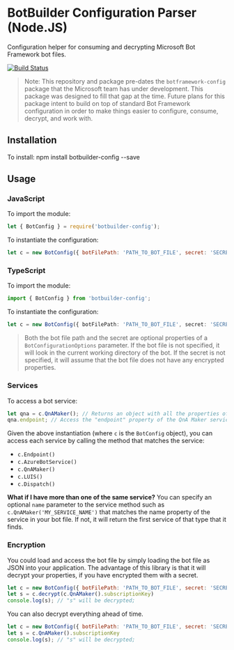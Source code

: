 # BotBuilder Configuration Parser (Node.JS)

Configuration helper for consuming and decrypting Microsoft Bot Framework bot files.

[![Build Status](https://travis-ci.org/szul/botbuilder-config.svg?branch=master)](https://travis-ci.org/szul/botbuilder-config)

> Note: This repository and package pre-dates the `botframework-config` package that the Microsoft team has under development. This package was designed to fill that gap at the time. Future plans for this package intent to build on top of standard Bot Framework configuration in order to make things easier to configure, consume, decrypt, and work with.

## Installation

To install:
    npm install botbuilder-config --save

## Usage

### JavaScript

To import the module:

```javascript
let { BotConfig } = require('botbuilder-config');
```

To instantiate the configuration:

```javascript
let c = new BotConfig({ botFilePath: 'PATH_TO_BOT_FILE', secret: 'SECRET' });
```

### TypeScript

To import the module:

```typescript
import { BotConfig } from 'botbuilder-config';
```

To instantiate the configuration:

```typescript
let c = new BotConfig({ botFilePath: 'PATH_TO_BOT_FILE', secret: 'SECRET' });
```

> Both the bot file path and the secret are optional properties of a `BotConfigurationOptions` parameter. If the bot file is not specified, it will look in the current working directory of the bot. If the secret is not specified, it will assume that the bot file does not have any encrypted properties.

### Services

To access a bot service:

```javascript
let qna = c.QnAMaker(); // Returns an object with all the properties of the QnA maker service in the bot file.
qna.endpoint; // Access the "endpoint" property of the QnA Maker service.
```

Given the above instantiation (where `c` is the `BotConfig` object), you can access each service by calling the method that matches the service:

* `c.Endpoint()`
* `c.AzureBotService()`
* `c.QnAMaker()`
* `c.LUIS()`
* `c.Dispatch()`

**What if I have more than one of the same service?** You can specify an optional `name` parameter to the service method such as `c.QnAMaker('MY_SERVICE_NAME')` that matches the name property of the service in your bot file. If not, it will return the first service of that type that it finds.

### Encryption

You could load and access the bot file by simply loading the bot file as JSON into your application. The advantage of this library is that it will decrypt your properties, if you have encrypted them with a secret.

```javascript
let c = new BotConfig({ botFilePath: 'PATH_TO_BOT_FILE', secret: 'SECRET' });
let s = c.decrypt(c.QnAMaker().subscriptionKey)
console.log(s); // "s" will be decrypted;
```

You can also decrypt everything ahead of time.

```javascript
let c = new BotConfig({ botFilePath: 'PATH_TO_BOT_FILE', secret: 'SECRET' });
let s = c.QnAMaker().subscriptionKey
console.log(s); // "s" will be decrypted;
```